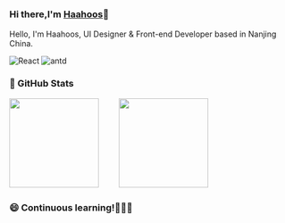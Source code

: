 # 
### Hi there,I'm [Haahoos](超链接地址 "https://github.com/Haahooss")👋 

Hello, I'm Haahoos, UI Designer & Front-end Developer based in Nanjing China.

![React](https://img.shields.io/badge/-React-52BAD7?style=flat&logo=react&logoColor=white) ![antd](https://img.shields.io/badge/-Ant_Design-0170fe?style=flat&logo=ant-design) 

### 👀 GitHub Stats

<div>
  <img height="160" style="margin-right:12px" src="https://github-readme-stats.vercel.app/api?username=Haahooss&show_icons=true"/>
  <img width="16"/>
  <img height="160" src="https://github-readme-stats.vercel.app/api/top-langs/?username=Haahooss&layout=compact"/>
</div>


### 😄 Continuous learning!🌱🌱🌱
